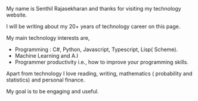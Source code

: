My name is Senthil Rajasekharan and thanks for visiting my technology website. 

I will be writing about my 20+ years of technology career on this page.

My main technology interests are,

- Programming : C#, Python, Javascript, Typescript, Lisp( Scheme).
- Machine Learning and A.I
- Programmer productivity i.e., how to improve your programming skills.

Apart from technology I love reading, writing, mathematics ( probability and statistics) and personal finance.

My goal is to be engaging and useful.

<!--
**senthilrajasek/senthilrajasek** is a ✨ _special_ ✨ repository because its `README.md` (this file) appears on your GitHub profile.

Here are some ideas to get you started:

- 🔭 I’m currently working on ...
- 🌱 I’m currently learning ...
- 👯 I’m looking to collaborate on ...
- 🤔 I’m looking for help with ...
- 💬 Ask me about ...
- 📫 How to reach me: ...
- 😄 Pronouns: ...
- ⚡ Fun fact: ...
-->
